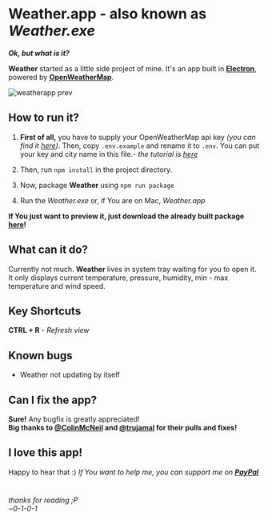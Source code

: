 # Weather.app - also known as *Weather.exe*
***Ok, but what is it?***

**Weather** started as a little side project of mine. It's an app built in  [**Electron**](https://electronjs.org/), powered by  [**OpenWeatherMap**](https://openweathermap.org/).

![weatherapp prev](https://i.imgur.com/BFkue02.png)
## How to run it?
1. **First of all,** you have to supply your OpenWeatherMap api key *(you can find it [here](https://openweathermap.org/api))*.
Then, copy `.env.example` and rename it to `.env`. You can put your key and city name in this file.- *the tutorial is [here](tutorial.md)*

 2. Then, run `npm install` in the project directory. 
2. Now, package **Weather** using `npm run package`
3. Run the *Weather.exe* or, if You are on Mac, *Weather.app*

**If You just want to preview it, just download the already built package [here](https://github.com/0-1-0-1/weatherapp/releases)!**

## What can it do?
Currently not much. **Weather** lives in system tray waiting for you to open it.
It only displays current temperature, pressure, humidity, min - max temperature and wind speed.

## Key Shortcuts
**CTRL + R** - *Refresh view*

## Known bugs
* Weather not updating by itself

## Can I fix the app?
**Sure!** Any bugfix is greatly appreciated!  
**Big thanks to [@ColinMcNeil](https://github.com/ColinMcNeil) and [@trujamal](https://github.com/trujamal) for their pulls and fixes!**
## I love this app!
Happy to hear that :)
*If You want to help me, you can support me on [**PayPal**](https://www.paypal.me/kvpek)*

#
*thanks for reading ;P*  
*~0-1-0-1*
